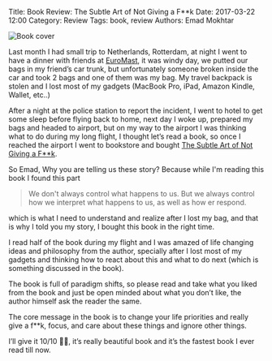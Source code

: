 Title: Book Review: The Subtle Art of Not Giving a F**k
Date: 2017-03-22 12:00
Category: Review
Tags: book, review
Authors: Emad Mokhtar

![Book cover]({filename}/images/the-subtle-art.jpg)

Last month I had small trip to Netherlands, Rotterdam, at night I went to have a dinner with friends at [EuroMast](http://www.euromast.nl/en), it was windy day, we putted our bags in my friend’s car trunk, but unfortunately someone broken inside the car and took 2 bags and one of them was my bag. My travel backpack is stolen and I lost most of my gadgets (MacBook Pro, iPad, Amazon Kindle, Wallet, etc..)

After a night at the police station to report the incident, I went to hotel to get some sleep before flying back to home, next day I woke up, prepared my bags and headed to airport, but on my way to the airport I was thinking what to do during my long flight, I thought let’s read a book, so once I reached the airport I went to bookstore and bought [The Subtle Art of Not Giving a F**k](http://amzn.to/2nmdr0B).

So Emad, Why you are telling us these story? Because while I'm reading this book I found this part

> We don't always control what happens to us. But we always control how we interpret what happens to us, as well as how er respond.

which is what I need to understand and realize after I lost my bag, and that is why I told you my story, I bought this book in the right time.

I read half of the book during my flight and I was amazed of life changing ideas and philosophy from the author, specially after I lost most of my gadgets and thinking how to react about this and what to do next (which is something discussed in the book).

The book is full of paradigm shifts, so please read and take what you liked from the book and just be open minded about what you don’t like, the author himself ask the reader the same.

The core message in the book is to change your life priorities and really give a f**k, focus, and care about these things and ignore other things.

I’ll give it 10/10 👍🏻, it’s really beautiful book and it’s the fastest book I ever read till now.
